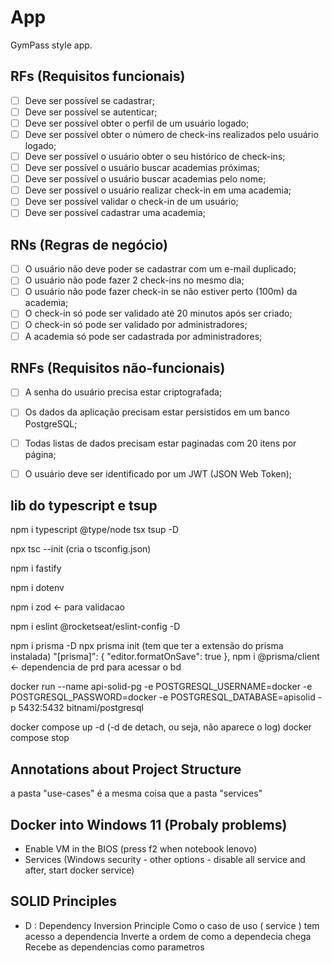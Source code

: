 # App

GymPass style app.

## RFs (Requisitos funcionais)

- [ ] Deve ser possível se cadastrar;
- [ ] Deve ser possível se autenticar;
- [ ] Deve ser possível obter o perfil de um usuário logado;
- [ ] Deve ser possível obter o número de check-ins realizados pelo usuário logado;
- [ ] Deve ser possível o usuário obter o seu histórico de check-ins;
- [ ] Deve ser possível o usuário buscar academias próximas;
- [ ] Deve ser possível o usuário buscar academias pelo nome;
- [ ] Deve ser possível o usuário realizar check-in em uma academia;
- [ ] Deve ser possível validar o check-in de um usuário;
- [ ] Deve ser possível cadastrar uma academia;

## RNs (Regras de negócio)

- [ ] O usuário não deve poder se cadastrar com um e-mail duplicado;
- [ ] O usuário não pode fazer 2 check-ins no mesmo dia;
- [ ] O usuário não pode fazer check-in se não estiver perto (100m) da academia;
- [ ] O check-in só pode ser validado até 20 minutos após ser criado;
- [ ] O check-in só pode ser validado por administradores;
- [ ] A academia só pode ser cadastrada por administradores;

## RNFs (Requisitos não-funcionais)

- [ ] A senha do usuário precisa estar criptografada;
- [ ] Os dados da aplicação precisam estar persistidos em um banco PostgreSQL;
- [ ] Todas listas de dados precisam estar paginadas com 20 itens por página;
- [ ] O usuário deve ser identificado por um JWT (JSON Web Token);



## lib do typescript e tsup
npm i typescript @type/node tsx tsup -D

npx tsc --init   (cria o tsconfig.json)

npm i fastify

npm i dotenv

npm i zod    <- para validacao

npm i eslint @rocketseat/eslint-config -D

npm i prisma -D
npx prisma init (tem que ter a extensão do prisma instalada)
     "[prisma]": {
      "editor.formatOnSave": true
    },
npm i @prisma/client <- dependencia de prd para acessar o bd

docker run --name api-solid-pg -e POSTGRESQL_USERNAME=docker -e POSTGRESQL_PASSWORD=docker -e POSTGRESQL_DATABASE=apisolid -p 5432:5432 bitnami/postgresql

docker compose up -d  (-d de detach, ou seja, não aparece o log)
docker compose stop

## Annotations about Project Structure
a pasta "use-cases" é a mesma coisa que a pasta "services"


## Docker into Windows 11 (Probaly problems)
- Enable VM in the BIOS (press f2 when notebook lenovo)
- Services (Windows security - other options - disable all service and after, start docker service)

## SOLID Principles
- D : Dependency Inversion Principle
    Como o caso de uso ( service ) tem acesso a dependencia
    Inverte a ordem de como a dependecia chega
    Recebe as dependencias como parametros
